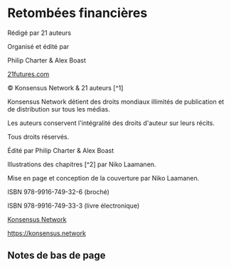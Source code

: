 # Retombées financières

Rédigé par 21 auteurs

Organisé et édité par

Philip Charter & Alex Boast

[21futures.com](http://21futures.com)

© Konsensus Network & 21 auteurs [^1]

Konsensus Network détient des droits mondiaux illimités de publication et de distribution sur tous les médias.

Les auteurs conservent l'intégralité des droits d'auteur sur leurs récits.

Tous droits réservés.

Édité par Philip Charter & Alex Boast

Illustrations des chapitres [^2] par Niko Laamanen.

Mise en page et conception de la couverture par Niko Laamanen.

ISBN 978-9916-749-32-6 (broché)

ISBN 978-9916-749-33-3 (livre électronique)

[Konsensus Network](https://konsensus.network)

<https://konsensus.network>

## Notes de bas de page